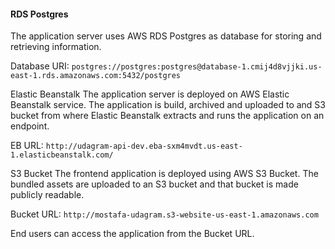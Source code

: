 #### RDS Postgres
The application server uses AWS RDS Postgres as database for storing and retrieving information.

Database URI: `postgres://postgres:postgres@database-1.cmij4d8vjjki.us-east-1.rds.amazonaws.com:5432/postgres`

Elastic Beanstalk
The application server is deployed on AWS Elastic Beanstalk service. The application is build, archived and uploaded to and S3 bucket from where Elastic Beanstalk extracts and runs the application on an endpoint.

EB URL: `http://udagram-api-dev.eba-sxm4mvdt.us-east-1.elasticbeanstalk.com/`

S3 Bucket
The frontend application is deployed using AWS S3 Bucket. The bundled assets are uploaded to an S3 bucket and that bucket is made publicly readable.

Bucket URL: `http://mostafa-udagram.s3-website-us-east-1.amazonaws.com`

End users can access the application from the Bucket URL.